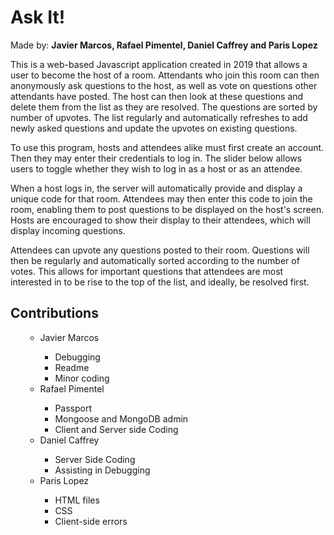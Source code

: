 <h1>Ask It!</h1>
<p>
Made by: <strong>Javier Marcos, Rafael Pimentel, Daniel Caffrey and Paris Lopez</strong>
</p>

<p>
This is a web-based Javascript application created in 2019 that allows a user to become the host of a room. Attendants who join this room can then anonymously 
  ask questions to the host, as well as vote on questions other attendants have posted. The host can then look at 
  these questions and delete them from the list as they are resolved. The questions are sorted by number of upvotes.
  The list regularly and automatically refreshes to add newly asked questions and update the upvotes on existing questions. 
 </p>
 
 <p>
 To use this program, hosts and attendees alike must first create an account. Then they may enter their credentials to log in.
 The slider below allows users to toggle whether they wish to log in as a host or as an attendee.
 </p>
 <p>
When a host logs in, the server will automatically provide and display a unique code for that room. Attendees may then enter this code
to join the room, enabling them to post questions to be displayed on the host's screen. Hosts are encouraged to show their display to their
attendees, which will display incoming questions.
</p>
<p>
Attendees can upvote any questions posted to their room. Questions will then be regularly and automatically sorted according to the number of
votes. This allows for important questions that attendees are most interested in to be rise to the top of the list, and ideally, be resolved first.
 </p>

<h2> Contributions </h2>
<ol>
  <ul>
    <li>Javier Marcos</li>
    <ul>
      <li>Debugging</li>
      <li>Readme</li>
      <li>Minor coding</li>
    </ul>
    <li>Rafael Pimentel</li>
    <ul>
      <li>Passport</li>
      <li>Mongoose and MongoDB admin</li>
      <li>Client and Server side Coding</li>
    </ul>
    <li>Daniel Caffrey</li>
    <ul>
      <li>Server Side Coding</li>
      <li>Assisting in Debugging</li>
    </ul>
    <li>Paris Lopez</li>
    <ul>
      <li>HTML files</li>
      <li>CSS</li>
      <li>Client-side errors</li>
    </ul>
  </ul>
</ol>
